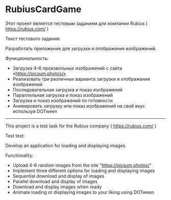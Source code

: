 # RubiusCardGame

Этот проект является тестовым заданием для компании Rubius ( https://rubius.com/ )

Текст тестового задания: 

Разработать приложение для загрузки и отображения изображений.

Функциональность:

- Загрузка 4–6 произвольных изображений с сайта «https://picsum.photos/»
- Реализовать три различных варианта загрузки и отображения изображений
- Последовательная загрузка и показ изображений
- Параллельная загрузка и показ изображений
- Загрузка и показ изображений по готовности
- Анимировать загрузку или показ изображений на свой вкус используя DOTween

--------------------------------------------------------------------------------------
This project is a test task for the Rubius company ( https://rubius.com/ )

Test text:

Develop an application for loading and displaying images.

Functionality:

- Upload 4-6 random images from the site "https://picsum.photos/"
- Implement three different options for loading and displaying images
- Sequential download and display of images
- Parallel download and display of images
- Download and display images when ready
- Animate loading or displaying images to your liking using DOTween
